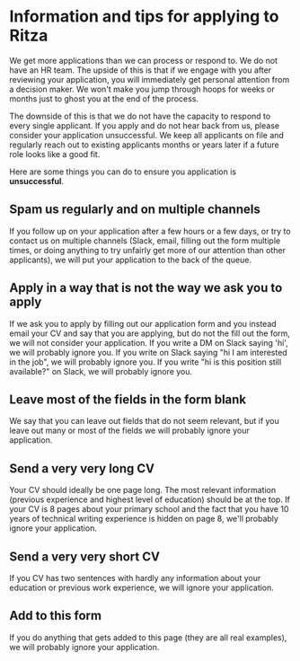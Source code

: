 # Information and tips for applying to Ritza

We get more applications than we can process or respond to. We do not have an HR team. The upside of this is that if we engage with you after reviewing your application, you will immediately get personal attention from a decision maker. We won't make you jump through hoops for weeks or months just to ghost you at the end of the process. 

The downside of this is that we do not have the capacity to respond to every single applicant. If you apply and do not hear back from us, please consider your application unsuccessful. We keep all applicants on file and regularly reach out to existing applicants months or years later if a future role looks like a good fit.

Here are some things you can do to ensure you application is **unsuccessful**.

## Spam us regularly and on multiple channels

If you follow up on your application after a few hours or a few days, or try to contact us on multiple channels (Slack, email, filling out the form multiple times, or doing anything to try unfairly get more of our attention than other applicants), we will put your application to the back of the queue.

## Apply in a way that is not the way we ask you to apply

If we ask you to apply by filling out our application form and you instead email your CV and say that you are applying, but do not the fill out the form, we will not consider your application. If you write a DM on Slack saying 'hi', we will probably ignore you. If you write on Slack saying "hi I am interested in the job", we will probably ignore you. If you write "hi is this position still available?" on Slack, we will probably ignore you.

## Leave most of the fields in the form blank

We say that you can leave out fields that do not seem relevant, but if you leave out many or most of the fields we will probably ignore your application.

## Send a very very long CV

Your CV should ideally be one page long. The most relevant information (previous experience and highest level of education) should be at the top. If your CV is 8 pages about your primary school and the fact that you have 10 years of technical writing experience is hidden on page 8, we'll probably ignore your application.

## Send a very very short CV

If you CV has two sentences with hardly any information about your education or previous work experience, we will ignore your application.

## Add to this form

If you do anything that gets added to this page (they are all real examples), we will probably ignore your application.

